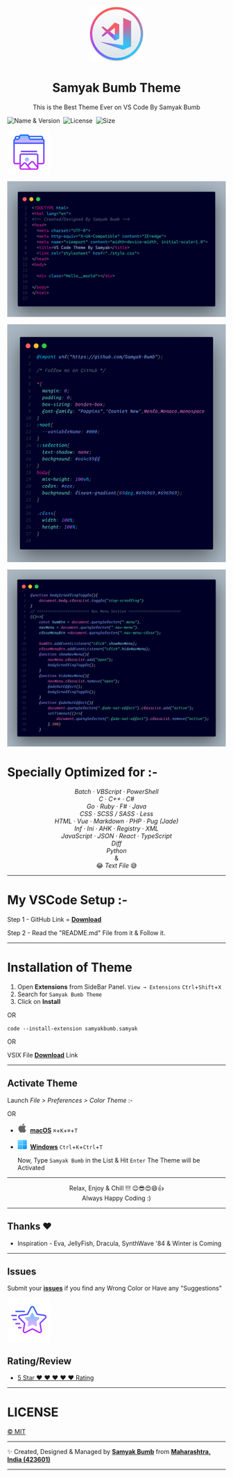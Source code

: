 <div align="center">
<img src="https://raw.githubusercontent.com/Samyak-Bumb/xyz/Samyak/ico.png" width="128">

# Samyak Bumb Theme

This is the Best Theme Ever on VS Code By Samyak Bumb

</div>

![Name & Version](https://img.shields.io/visual-studio-marketplace/v/samyakbumb.samyak.svg?label=Samyak&nbsp;BumbTheme&colorA=1c1c1c&colorB=%23ff0055 "Name & Latest Version")
&nbsp;![License](https://img.shields.io/github/license/Samyak-Bumb/Samyak-Bumb-Theme?&logo=simpleanalytics&colorA=1c1c1c&colorB=%23ff0055&label=License&logo=License&style=flat "MIT License")
&nbsp;![Size](https://img.shields.io/static/v1?label=Size&message=41.86KB&colorA=1c1c1c&colorB=%23ff0055 "Total Size of Extension")<br>

![Preview](https://raw.githubusercontent.com/Samyak-Bumb/xyz/Samyak/new_ico/pre.png "Preview Img")

![HTML](https://raw.githubusercontent.com/Samyak-Bumb/xyz/Samyak/New_folder/htm.png "HyperText Markup Language (HTML in 1993)")

![CSS](https://raw.githubusercontent.com/Samyak-Bumb/xyz/Samyak/New_folder/css.png "Cascading Style Sheets (CSS in 1996)")

![JavaScript](https://raw.githubusercontent.com/Samyak-Bumb/xyz/Samyak/New_folder/js.png "JavaScript (JS in 1995")

# Specially Optimized for :-

<p align="center">
  <em>Batch · VBScript · PowerShell</em><br>
  <em>C · C++ · C#</em><br>
  <em>Go · Ruby · F# · Java</em><br>
  <em>CSS · SCSS / SASS · Less</em><br>
  <em>HTML · Vue · Markdown · PHP · Pug (Jade)</em><br>
  <em>Inf · Ini · AHK · Registry · XML</em><br>
  <em>JavaScript · JSON · React · TypeScript</em><br>
  <em>Diff</em><br>
  <em>Python</em><br>
  &<br>
  😂 <em>Text File</em> 😅<br>
</p>

---

# My VSCode Setup :-

Step 1 - GitHub Link = **[Download](https://github.com/Samyak-Bumb/VS_Code-Setup/archive/refs/heads/Samyak.zip "Direct Download Link from GitHub || https://github.com/Samyak-Bumb/VS_Code-Setup/archive/refs/heads/Samyak.zip")**

Step 2 - Read the "README.md" File from it & Follow it.

---

# Installation of Theme

1. Open **Extensions** from SideBar Panel. `View → Extensions` <kbd>`Ctrl`</kbd>+<kbd>`Shift`</kbd>+<kbd>`X`</kbd>
1. Search for `Samyak Bumb Theme`
1. Click on **Install**

OR

```
code --install-extension samyakbumb.samyak
```

OR

VSIX File **[Download](https://github.com/Samyak-Bumb/Samyak-Bumb-Theme/releases/download/Extension/samyak-9.3.4.vsix "Latest .vsix File Download")** Link

---

## Activate Theme

Launch _File > Preferences > Color Theme_ :-

OR

- <img src="https://raw.githubusercontent.com/Samyak-Bumb/xyz/Samyak/os/apl.png" width="21"> &nbsp;<a href="https://code.visualstudio.com/shortcuts/keyboard-shortcuts-macos.pdf" title="macOS Keyboard"><b>macOS</b></a> <kbd>`⌘`</kbd>+<kbd>`K`</kbd>+<kbd>`⌘`</kbd>+<kbd>`T`</kbd>
- <img src="https://raw.githubusercontent.com/Samyak-Bumb/xyz/Samyak/os/win.png" width="21"> &nbsp;<a href="https://code.visualstudio.com/shortcuts/keyboard-shortcuts-windows.pdf" title="Windows Keyboard"><b>Windows</b></a> <kbd>`Ctrl`</kbd>+<kbd>`K`</kbd>+<kbd>`Ctrl`</kbd>+<kbd>`T`</kbd>

  Now, Type `Samyak Bumb` in the List & Hit <kbd>`Enter`</kbd> The Theme will be Activated

---

<p align="center">Relax, Enjoy & Chill !!! 😉😎😍😄👍<br>Always Happy Coding :)</p>

---

## Thanks ❤️

- Inspiration - Eva, JellyFish, Dracula, SynthWave '84 & Winter is Coming

---

## Issues

Submit your [**issues**](https://github.com/Samyak-Bumb/Samyak-Bumb-Theme/issues/new/choose) if you find any Wrong Color or Have any "Suggestions"

![Star](https://raw.githubusercontent.com/Samyak-Bumb/xyz/Samyak/new_ico/star.png "5 Stars")

## Rating/Review

- [5 Star ❤️ ❤️ ❤️ ❤️ ❤️ Rating](https://marketplace.visualstudio.com/items?itemName=SamyakBumb.samyak&ssr=false#review-details "VS Code Marketplace")

---

# LICENSE

[© MIT](https://github.com/Samyak-Bumb/Samyak-Bumb-Theme/blob/Samyak/LICENSE.txt "MIT License Link")

---

✨ Created, Designed & Managed by **[Samyak Bumb](https://github.com/samyak-bumb "My GitHub Profile")** from **[Maharashtra, India (423601)](https://en.wikipedia.org/wiki/Maharashtra "About Maharashtra, Wikipedia")**

---
